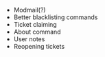 * Modmail(?)
* Better blacklisting commands
* Ticket claiming
* About command
* User notes
* Reopening tickets